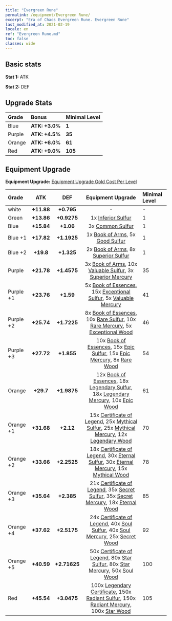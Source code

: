 ```yaml
---
title: "Evergreen Rune"
permalink: /equipment/Evergreen Rune/
excerpt: "Era of Chaos Evergreen Rune. Evergreen Rune"
last_modified_at: 2021-02-19
locale: en
ref: "Evergreen Rune.md"
toc: false
classes: wide
---
```


## Basic stats
 **Stat 1:** ATK

 **Stat 2:** DEF

## Upgrade Stats

  |     Grade    |   Bonus | Minimal Level | 
  |:-------------|:--------|:--------------| 
  | Blue | **ATK: +3.0%** | **1** | 
  | Purple | **ATK: +4.5%** | **35** | 
  | Orange | **ATK: +6.0%** | **61** | 
  | Red | **ATK: +9.0%** | **105** | 


## Equipment Upgrade
 **Equipment Upgrade:** [Equipment Upgrade Gold Cost Per Level](/equipment/EquipmentUpgradeCostPerLevel/) 

  |          Grade      | ATK | DEF | Equipment Upgrade | Minimal Level |
  |:--------------------|:---------:|:---------:|:----------------:|:--------------|
  | white | **+11.88** | **+0.795** | - | - |
  | Green | **+13.86** | **+0.9275** | 1x [Inferior Sulfur](/Items/mat_40/) | 1 |
  | Blue | **+15.84** | **+1.06** | 3x [Common Sulfur](/Items/mat_79/) | 1 |
  | Blue +1 | **+17.82** | **+1.1925** | 1x [Book of Arms](/Items/mat_32/), 5x [Good Sulfur](/Items/mat_92/) | 1 |
  | Blue +2 | **+19.8** | **+1.325** | 2x [Book of Arms](/Items/mat_71/), 8x [Superior Sulfur](/Items/mat_30/) | 1 |
  | Purple | **+21.78** | **+1.4575** | 3x [Book of Arms](/Items/mat_6/), 10x [Valuable Sulfur](/Items/mat_66/), 3x [Superior Mercury](/Items/mat_15/) | 35 |
  | Purple +1 | **+23.76** | **+1.59** | 5x [Book of Essences](/Items/mat_44/), 15x [Exceptional Sulfur](/Items/mat_1/), 5x [Valuable Mercury](/Items/mat_58/) | 41 |
  | Purple +2 | **+25.74** | **+1.7225** | 8x [Book of Essences](/Items/mat_84/), 10x [Rare Sulfur](/Items/mat_46/), 10x [Rare Mercury](/Items/mat_29/), 5x [Exceptional Wood](/Items/mat_82/) | 46 |
  | Purple +3 | **+27.72** | **+1.855** | 10x [Book of Essences](/Items/mat_20/), 15x [Epic Sulfur](/Items/mat_83/), 15x [Epic Mercury](/Items/mat_70/), 8x [Rare Wood](/Items/mat_14/) | 54 |
  | Orange | **+29.7** | **+1.9875** | 12x [Book of Essences](/Items/mat_60/), 18x [Legendary Sulfur](/Items/mat_18/), 18x [Legendary Mercury](/Items/mat_3/), 10x [Epic Wood](/Items/mat_57/) | 61 |
  | Orange +1 | **+31.68** | **+2.12** | 15x [Certificate of Legend](/Items/mat_96/), 25x [Mythical Sulfur](/Items/mat_35/), 25x [Mythical Mercury](/Items/mat_50/), 12x [Legendary Wood](/Items/mat_93/) | 70 |
  | Orange +2 | **+33.66** | **+2.2525** | 18x [Certificate of Legend](/Items/mat_25/), 30x [Eternal Sulfur](/Items/mat_97/), 30x [Eternal Mercury](/Items/mat_62/), 15x [Mythical Wood](/Items/mat_9/) | 78 |
  | Orange +3 | **+35.64** | **+2.385** | 21x [Certificate of Legend](/Items/mat_38/), 35x [Secret Sulfur](/Items/mat_7/), 35x [Secret Mercury](/Items/mat_22/), 18x [Eternal Wood](/Items/mat_75/) | 85 |
  | Orange +4 | **+37.62** | **+2.5175** | 24x [Certificate of Legend](/Items/mat_100/), 40x [Soul Sulfur](/Items/mat_73/), 40x [Soul Mercury](/Items/mat_34/), 25x [Secret Wood](/Items/mat_87/) | 92 |
  | Orange +5 | **+40.59** | **+2.71625** | 50x [Certificate of Legend](/Items/mat_11/), 80x [Star Sulfur](/Items/mat_101/), 80x [Star Mercury](/Items/mat_98/), 50x [Soul Wood](/Items/mat_49/) | 100 |
  | Red | **+45.54** | **+3.0475** | 100x [Legendary Certificate](/Items/mat_76/), 150x [Radiant Sulfur](/Items/mat_10/), 150x [Radiant Mercury](/Items/mat_24/), 100x [Star Wood](/Items/mat_63/) | 105 |

